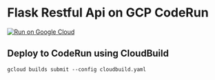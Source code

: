 # Flask Restful Api on GCP CodeRun

[![Run on Google Cloud](https://storage.googleapis.com/cloudrun/button.svg)](https://console.cloud.google.com/cloudshell/editor?shellonly=true&cloudshell_image=gcr.io/cloudrun/button&cloudshell_git_repo=https://github.com/company-dog/flask-coderun.git)

## Deploy to CodeRun using CloudBuild

```
gcloud builds submit --config cloudbuild.yaml
```
